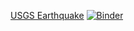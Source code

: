 [USGS Earthquake](https://earthquake.usgs.gov/earthquakes/search/)
[![Binder](https://mybinder.org/badge_logo.svg)](https://mybinder.org/v2/gh/HadleyUIUC/FA22-IS445-FinalProject/final_submit)
